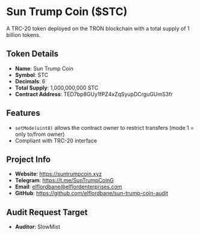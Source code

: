 # Sun Trump Coin ($STC)

A TRC-20 token deployed on the TRON blockchain with a total supply of 1 billion tokens.

## Token Details

- **Name**: Sun Trump Coin
- **Symbol**: STC
- **Decimals**: 6
- **Total Supply**: 1,000,000,000 STC
- **Contract Address**: TED7bp8GUy1fPZ4xZqSyupDCrguGUmS3fr

## Features

- `setMode(uint8)` allows the contract owner to restrict transfers (mode 1 = only to/from owner)
- Compliant with TRC-20 interface

## Project Info

- **Website**: https://suntrumpcoin.xyz
- **Telegram**: https://t.me/SunTrumpCoinG
- **Email**: elflordbane@elflordenterprises.com
- **GitHub**: https://github.com/elflordbane/sun-trump-coin-audit

## Audit Request Target

- **Auditor**: SlowMist

